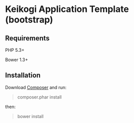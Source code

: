 Keikogi Application Template (bootstrap)
========================================

Requirements
------------
PHP 5.3+

Bower 1.3+

Installation
------------
Download <a href="https://getcomposer.org/download/">Composer</a> and run:
> composer.phar install

then:
> bower install
